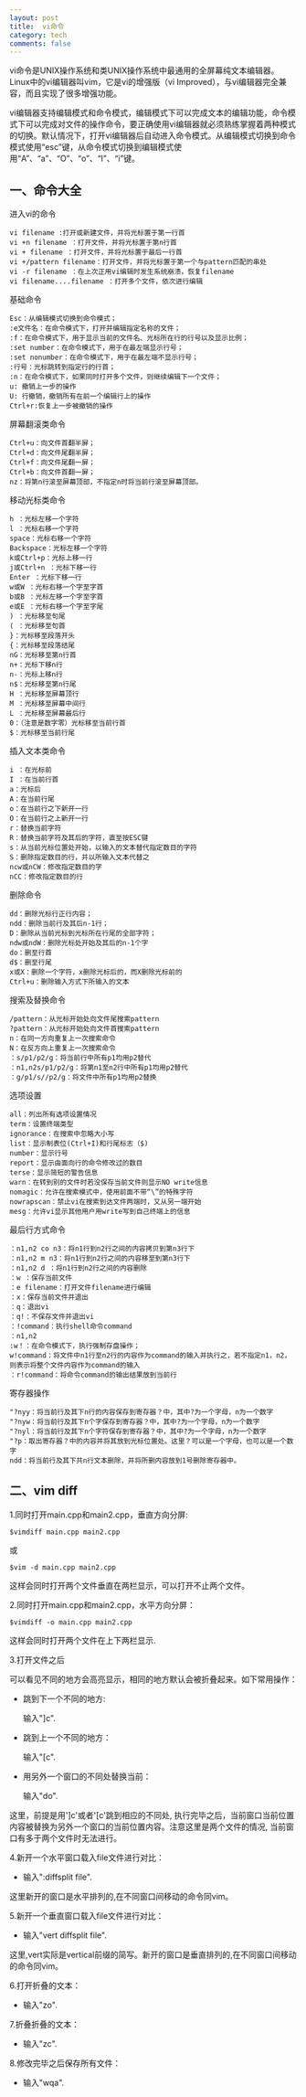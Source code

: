 ```yaml
---
layout: post
title:  vi命令
category: tech
comments: false
---
```


vi命令是UNIX操作系统和类UNIX操作系统中最通用的全屏幕纯文本编辑器。Linux中的vi编辑器叫vim，它是vi的增强版（vi Improved），与vi编辑器完全兼容，而且实现了很多增强功能。

vi编辑器支持编辑模式和命令模式，编辑模式下可以完成文本的编辑功能，命令模式下可以完成对文件的操作命令，要正确使用vi编辑器就必须熟练掌握着两种模式的切换。默认情况下，打开vi编辑器后自动进入命令模式。从编辑模式切换到命令模式使用“esc”键，从命令模式切换到编辑模式使用“A”、“a”、“O”、“o”、“I”、“i”键。

## 一、命令大全

 进入vi的命令 


	vi filename :打开或新建文件，并将光标置于第一行首 
	vi +n filename ：打开文件，并将光标置于第n行首 
	vi + filename ：打开文件，并将光标置于最后一行首 
	vi +/pattern filename：打开文件，并将光标置于第一个与pattern匹配的串处 
	vi -r filename ：在上次正用vi编辑时发生系统崩溃，恢复filename 
	vi filename....filename ：打开多个文件，依次进行编辑 

基础命令

	Esc：从编辑模式切换到命令模式；
	:e文件名：在命令模式下，打开并编辑指定名称的文件； 
	:f：在命令模式下，用于显示当前的文件名、光标所在行的行号以及显示比例； 
	:set number：在命令模式下，用于在最左端显示行号； 
	:set nonumber：在命令模式下，用于在最左端不显示行号；	
	:行号：光标跳转到指定行的行首； 
	:n：在命令模式下，如果同时打开多个文件，则继续编辑下一个文件； 
	u: 撤销上一步的操作
	U: 行撤销，撤销所有在前一个编辑行上的操作
	Ctrl+r:恢复上一步被撤销的操作


屏幕翻滚类命令 

	
	Ctrl+u：向文件首翻半屏；
	Ctrl+d：向文件尾翻半屏；
	Ctrl+f：向文件尾翻一屏； 
	Ctrl+b：向文件首翻一屏； 
	nz：将第n行滚至屏幕顶部，不指定n时将当前行滚至屏幕顶部。 

移动光标类命令

	h ：光标左移一个字符 
	l ：光标右移一个字符 
	space：光标右移一个字符 
	Backspace：光标左移一个字符 
	k或Ctrl+p：光标上移一行 
	j或Ctrl+n ：光标下移一行 
	Enter ：光标下移一行 
	w或W ：光标右移一个字至字首 
	b或B ：光标左移一个字至字首 
	e或E ：光标右移一个字至字尾 
	) ：光标移至句尾 
	( ：光标移至句首 
	}：光标移至段落开头 
	{：光标移至段落结尾 
	nG：光标移至第n行首 
	n+：光标下移n行 
	n-：光标上移n行 
	n$：光标移至第n行尾 
	H ：光标移至屏幕顶行 
	M ：光标移至屏幕中间行 
	L ：光标移至屏幕最后行 
	0：（注意是数字零）光标移至当前行首 
	$：光标移至当前行尾 

插入文本类命令 

	i ：在光标前 
	I ：在当前行首 
	a：光标后 
	A：在当前行尾 
	o：在当前行之下新开一行 
	O：在当前行之上新开一行 
	r：替换当前字符 
	R：替换当前字符及其后的字符，直至按ESC键 
	s：从当前光标位置处开始，以输入的文本替代指定数目的字符 
	S：删除指定数目的行，并以所输入文本代替之 
	ncw或nCW：修改指定数目的字 
	nCC：修改指定数目的行 


删除命令 

	dd：删除光标行正行内容； 
	ndd：删除当前行及其后n-1行；
	D：删除从当前光标到光标所在行尾的全部字符；
	ndw或ndW：删除光标处开始及其后的n-1个字 
	do：删至行首 
	d$：删至行尾 
	x或X：删除一个字符，x删除光标后的，而X删除光标前的 
	Ctrl+u：删除输入方式下所输入的文本 

搜索及替换命令 	

	/pattern：从光标开始处向文件尾搜索pattern 
	?pattern：从光标开始处向文件首搜索pattern 
	n：在同一方向重复上一次搜索命令 
	N：在反方向上重复上一次搜索命令 
	：s/p1/p2/g：将当前行中所有p1均用p2替代 
	：n1,n2s/p1/p2/g：将第n1至n2行中所有p1均用p2替代 
	：g/p1/s//p2/g：将文件中所有p1均用p2替换 

选项设置 

	all：列出所有选项设置情况 
	term：设置终端类型 
	ignorance：在搜索中忽略大小写 
	list：显示制表位(Ctrl+I)和行尾标志（$) 
	number：显示行号 
	report：显示由面向行的命令修改过的数目 
	terse：显示简短的警告信息 
	warn：在转到别的文件时若没保存当前文件则显示NO write信息 
	nomagic：允许在搜索模式中，使用前面不带“\”的特殊字符 
	nowrapscan：禁止vi在搜索到达文件两端时，又从另一端开始 
	mesg：允许vi显示其他用户用write写到自己终端上的信息 

最后行方式命令 

	：n1,n2 co n3：将n1行到n2行之间的内容拷贝到第n3行下 
	：n1,n2 m n3：将n1行到n2行之间的内容移至到第n3行下 
	：n1,n2 d ：将n1行到n2行之间的内容删除 
	：w ：保存当前文件 
	：e filename：打开文件filename进行编辑 
	：x：保存当前文件并退出 
	：q：退出vi 
	：q!：不保存文件并退出vi 
	：!command：执行shell命令command 
	：n1,n2 
	:w！：在命令模式下，执行强制存盘操作； 
	w!command：将文件中n1行至n2行的内容作为command的输入并执行之，若不指定n1，n2，则表示将整个文件内容作为command的输入 
	：r!command：将命令command的输出结果放到当前行 

寄存器操作 

	"?nyy：将当前行及其下n行的内容保存到寄存器？中，其中?为一个字母，n为一个数字 
	"?nyw：将当前行及其下n个字保存到寄存器？中，其中?为一个字母，n为一个数字 
	"?nyl：将当前行及其下n个字符保存到寄存器？中，其中?为一个字母，n为一个数字 
	"?p：取出寄存器？中的内容并将其放到光标位置处。这里？可以是一个字母，也可以是一个数字 
	ndd：将当前行及其下共n行文本删除，并将所删内容放到1号删除寄存器中。

	
## 二、vim diff

1.同时打开main.cpp和main2.cpp，垂直方向分屏:

	$vimdiff main.cpp main2.cpp

或

	$vim -d main.cpp main2.cpp

这样会同时打开两个文件垂直在两栏显示，可以打开不止两个文件。



2.同时打开main.cpp和main2.cpp，水平方向分屏：

	$vimdiff -o main.cpp main2.cpp

这样会同时打开两个文件在上下两栏显示.


3.打开文件之后

可以看见不同的地方会高亮显示，相同的地方默认会被折叠起来。如下常用操作：

- 跳到下一个不同的地方:

	输入"]c".


- 跳到上一个不同的地方：
	
	输入"[c".


- 用另外一个窗口的不同处替换当前：

	输入"do".

这里，前提是用']c'或者'[c'跳到相应的不同处,  执行完毕之后，当前窗口当前位置内容被替换为另外一个窗口的当前位置内容。注意这里是两个文件的情况,  当前窗口有多于两个文件时无法进行。


4.新开一个水平窗口载入file文件进行对比：

- 输入":diffsplit file".

这里新开的窗口是水平排列的,在不同窗口间移动的命令同vim。


5.新开一个垂直窗口载入file文件进行对比：

- 输入"vert diffsplit file".

这里,vert实际是vertical前缀的简写。新开的窗口是垂直排列的,在不同窗口间移动的命令同vim。

6.打开折叠的文本：

- 输入"zo".


7.折叠折叠的文本：

- 输入"zc".

8.修改完毕之后保存所有文件：

- 输入"wqa".